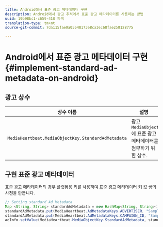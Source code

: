 ```yaml
---
title: Android에서 표준 광고 메타데이터 구현
description: Android에서 광고 추적에서 표준 광고 메타데이터를 사용하는 방법
uuid: 19b98bc1-c659-418 파섹
translation-type: tm+mt
source-git-commit: 7da115fae0a05548173e8ca3ec68fae250128775

---
```



# Android에서 표준 광고 메타데이터 구현{#implement-standard-ad-metadata-on-android}

## 광고 상수

| 상수 이름 | 설명   |
|---|---|
| `MediaHeartbeat.MediaObjectKey.StandardAdMetadata` | 광고 `MediaObject`에 표준 광고 메타데이터를 첨부하기 위한 상수. |

## 구현 표준 광고 메타데이터

표준 광고 메타데이터의 경우 플랫폼용 키를 사용하여 표준 광고 메타데이터 키 값 쌍의 사전을 만듭니다.

```java
// Setting standard Ad Metadata 
Map <String, String> standardAdMetadata = new HashMap<String, String>(); 
standardAdMetadata.put(MediaHeartbeat.AdMetadataKeys.ADVERTISER, "Sample Advertiser"); 
standardAdMetadata.put(MediaHeartbeat.AdMetadataKeys.CAMPAIGN_ID, "Sample Campaign"); 
adInfo.setValue(MediaHeartbeat.MediaObjectKey.StandardAdMetadata, standardAdMetadata); 
```

